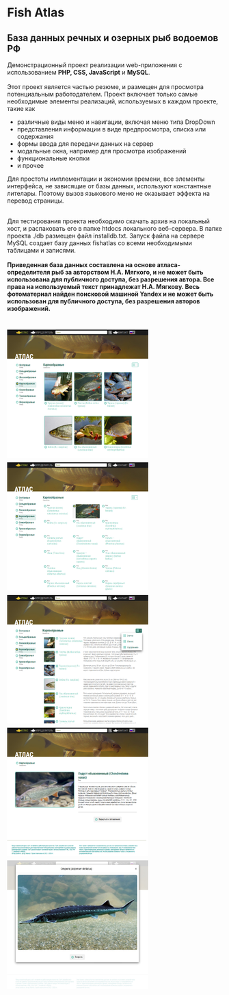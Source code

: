 # Fish Atlas #
## База данных речных и озерных рыб водоемов РФ ##
Демонстрационный проект реализации web-приложения с использованием <b>PHP, CSS, JavaScript</b> и <b>MySQL</b>.</br></br>
Этот проект является частью резюме, и размещен для просмотра потенциальным работодателем. 
Проект включает только самые необходимые элементы реализаций, используемых в каждом проекте, такие как

* различные виды меню и навигации, включая меню типа DropDown
* представления информации в виде предпросмотра, списка или содержания
* формы ввода для передачи данных на сервер
* модальные окна, например для просмотра изображений
* функциональные кнопки
* и прочее

Для простоты имплементации и экономии времени, все элементы интерфейса, не зависящие от базы данных, используют константные лителары. Поэтому вызов языкового меню не оказывает эффекта на перевод страницы.</br></br>

Для тестирования проекта необходимо скачать архив на локальный хост, и распаковать его в папке htdocs локального веб-сервера.
В папке проекта ./db размещен файл installdb.txt. Запуск файла на сервере MySQL создает базу данных fishatlas со всеми необходимыми таблицами и записями.</br></br>
<span style="color=red;"><b>Приведенная база данных составлена на основе атласа-определителя рыб за авторством Н.А. Мягкого, и не может быть использована для публичного доступа, без разрешения автора. Все права на используемый текст принадлежат Н.А. Мягкову. Весь фотоматериал найден поисковой машиной Yandex и не может быть использован для публичного доступа, без разрешения авторов изображений.</b></span></br></br>
<div style="display=flex;">
<img src="./img/screens/view-1.jpg" align="center" height="300" width="330" style="padding-top: 10px;">
<img src="./img/screens/view-2.jpg" align="center" height="300" width="330" style="padding-top: 10px;">
<img src="./img/screens/view-3.jpg" align="center" height="300" width="330" style="padding-top: 10px;">
<img src="./img/screens/article.jpg" align="center" height="300" width="330" style="padding-top: 10px;">
<img src="./img/screens/modalView.jpg" align="center" height="300" width="330" style="padding-top: 10px;">
</div></br></br>




